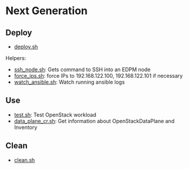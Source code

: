# Next Generation

## Deploy

- [deploy.sh](deploy.sh)

Helpers:
- [ssh_node.sh](ssh_node.sh): Gets command to SSH into an EDPM node
- [force_ips.sh](force_ips.sh): force IPs to 192.168.122.100,
  192.168.122.101 if necessary
- [watch_ansible.sh](watch_ansible.sh): Watch running ansible logs

## Use

- [test.sh](test.sh): Test OpenStack workload
- [data_plane_cr.sh](data_plane_cr.sh): Get information about
  OpenStackDataPlane and Inventory

## Clean
- [clean.sh](clean.sh)
